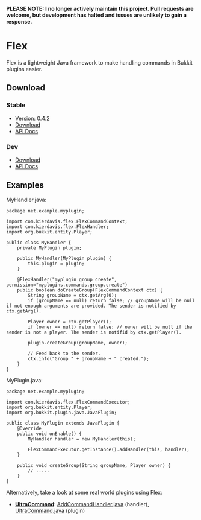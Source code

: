**PLEASE NOTE: I no longer actively maintain this project. Pull requests are welcome, but development has halted and issues are unlikely to gain a response.**

Flex
====

Flex is a lightweight Java framework to make handling commands in Bukkit plugins
easier.

## Download

### Stable

* Version: 0.4.2
* [Download][stable-dl]
* [API Docs][stable-docs]

[stable-dl]: http://bukkit.kierdavis.com/Flex/v0.4.2/Flex.jar
[stable-docs]: http://bukkit.kierdavis.com/Flex/v0.4.2/javadoc/

### Dev

* [Download][dev-dl]
* [API Docs][dev-docs]

[dev-dl]: http://bukkit.kierdavis.com/Flex/latest/Flex.jar
[dev-docs]: http://bukkit.kierdavis.com/Flex/latest/javadoc/

## Examples

MyHandler.java:

    package net.example.myplugin;
    
    import com.kierdavis.flex.FlexCommandContext;
    import com.kierdavis.flex.FlexHandler;
    import org.bukkit.entity.Player;
    
    public class MyHandler {
        private MyPlugin plugin;
        
        public MyHandler(MyPlugin plugin) {
            this.plugin = plugin;
        }
        
        @FlexHandler("myplugin group create", permission="myplugins.commands.group.create")
        public boolean doCreateGroup(FlexCommandContext ctx) {
            String groupName = ctx.getArg(0);
            if (groupName == null) return false; // groupName will be null if not enough arguments are provided. The sender is notified by ctx.getArg().
            
            Player owner = ctx.getPlayer();
            if (owner == null) return false; // owner will be null if the sender is not a player. The sender is notifid by ctx.getPlayer().
            
            plugin.createGroup(groupName, owner);
            
            // Feed back to the sender.
            ctx.info("Group " + groupName + " created.");
        }
    }

MyPlugin.java:

    package net.example.myplugin;
    
    import com.kierdavis.flex.FlexCommandExecutor;
    import org.bukkit.entity.Player;
    import org.bukkit.plugin.java.JavaPlugin;
    
    public class MyPlugin extends JavaPlugin {
        @Override
        public void onEnable() {
            MyHandler handler = new MyHandler(this);
            
            FlexCommandExecutor.getInstance().addHandler(this, handler);
        }
        
        public void createGroup(String groupName, Player owner) {
            // .....
        }
    }

Alternatively, take a look at some real world plugins using Flex:

* **[UltraCommand][ultracommand]**: [AddCommandHandler.java][ultracommand-handler] (handler), [UltraCommand.java][ultracommand-plugin] (plugin)

[ultracommand]: http://dev.bukkit.org/bukkit-mods/ultracommand/
[ultracommand-handler]: https://github.com/kierdavis/UltraCommand/tree/master/src/AddCommandHandler.java
[ultracommand-plugin]: https://github.com/kierdavis/UltraCommand/tree/master/src/UltraCommand.java
